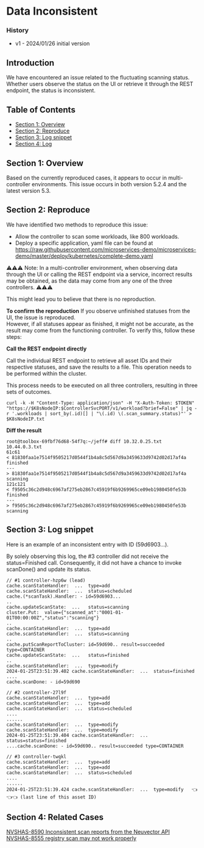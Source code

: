 # Data Inconsistent

### History
- v1 - 2024/01/26 initial version

## Introduction
We have encountered an issue related to the fluctuating scanning status. Whether users observe the status on the UI or retrieve it through the REST endpoint, the status is inconsistent.

## Table of Contents

- [Section 1: Overview](#section-1-overview)
- [Section 2: Reproduce](#section-2-reproduce)
- [Section 3: Log snippet](#section-3-log-snippet)
- [Section 4: Log](#section-4-related-cases)

## Section 1: Overview

Based on the currently reproduced cases, it appears to occur in multi-controller environments.
This issue occurs in both version 5.2.4 and the latest version 5.3.

## Section 2: Reproduce

We have identified two methods to reproduce this issue:
- Allow the controller to scan some workloads, like 800 workloads.
- Deploy a specific application, yaml file can be found at https://raw.githubusercontent.com/microservices-demo/microservices-demo/master/deploy/kubernetes/complete-demo.yaml

⚠️⚠️⚠️ Note: In a multi-controller environment, when observing data through the UI or calling the REST endpoint via a service, incorrect results may be obtained, as the data may come from any one of the three controllers. ⚠️⚠️⚠️   

This might lead you to believe that there is no reproduction.

**To confirm the reproduction**
If you observe unfinished statuses from the UI, the issue is reproduced.   
However, if all statuses appear as finished, it might not be accurate, as the result may come from the functioning controller. To verify this, follow these steps:


**Call the REST endpoint directly**

Call the individual REST endpoint to retrieve all asset IDs and their respective statuses, and save the results to a file. This operation needs to be performed within the cluster.

This process needs to be executed on all three controllers, resulting in three sets of outcomes.

```
curl -k -H "Content-Type: application/json" -H "X-Auth-Token: $TOKEN" "https://$K8sNodeIP:$ControllerSvcPORT/v1/workload?brief=False" | jq -r '.workloads | sort_by(.id)[] | "\(.id) \(.scan_summary.status)"' > $K8sNodeIP.txt
```

**Diff the result**

```
root@toolbox-69fbf76d68-54f7q:~/jeff# diff 10.32.0.25.txt 10.44.0.3.txt
61c61
< 81830faa1e7514f9505217d0544f1b4a8c5d567d9a3459633d9742d02d17af4a finished
---
> 81830faa1e7514f9505217d0544f1b4a8c5d567d9a3459633d9742d02d17af4a scanning
121c121
< f9505c36c2d948c6967af275eb2867c45919f6b9269965ce09eb1980450fe53b finished
---
> f9505c36c2d948c6967af275eb2867c45919f6b9269965ce09eb1980450fe53b scanning
```

## Section 3: Log snippet

Here is an example of an inconsistent entry with ID (59d6903...).

By solely observing this log, the #3 controller did not receive the status=Finished call. Consequently, it did not have a chance to invoke scanDone() and update its status.

```
// #1 controller-hzp6w (lead)
cache.scanStateHandler:  ...  type=add
cache.scanStateHandler:  ...  status=scheduled
cache.(*scanTask).Handler: - id=59d6903...
..
cache.updateScanState:  ...   status=scanning
cluster.Put:  value={"scanned_at":"0001-01-01T00:00:00Z","status":"scanning"}
..
cache.scanStateHandler:  ...  type=add
cache.scanStateHandler:  ...  status=scanning
..
cache.putScanReportToCluster: id=59d690.. result=succeeded type=CONTAINER
cache.updateScanState:  ...   status=finished
..
cache.scanStateHandler:  ...  type=modify
2024-01-25T23:51:39.402 cache.scanStateHandler:  ...  status=finished
....
cache.scanDone: - id=59d690
```

```
// #2 controller-27l9f
cache.scanStateHandler:  ...  type=add
cache.scanStateHandler:  ...  type=add
cache.scanStateHandler:  ...  status=scheduled
....
......
cache.scanStateHandler:  ...  type=modify
cache.scanStateHandler:  ...  type=modify
2024-01-25T23:51:39.404 cache.scanStateHandler:  ...  status=status=finished
....cache.scanDone: - id=59d690.. result=succeeded type=CONTAINER
```

```
// #3 controller-twqkl
cache.scanStateHandler:  ...  type=add
cache.scanStateHandler:  ...  type=add
cache.scanStateHandler:  ...  status=scheduled
....
......
2024-01-25T23:51:39.424 cache.scanStateHandler:  ...  type=modify   👈👈👈 (last line of this asset ID)
```

## Section 4: Related Cases

[NVSHAS-8590 Inconsistent scan reports from the Neuvector API](https://jira.suse.com/browse/NVSHAS-8590?filter=-1)  
[NVSHAS-8555 registry scan may not work properly](https://jira.suse.com/browse/NVSHAS-8555?filter=-1)